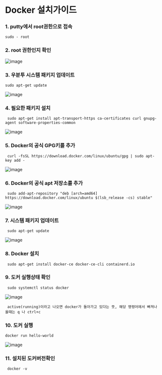 <h1>Docker 설치가이드</h1>

<h3>1. putty에서 root권한으로 접속</h3>

    sudo - root

<h3>2. root 권한인지 확인</h3>

![image](https://github.com/welcomeglory/Docker/assets/153584777/f2a8a0b0-2fc3-4ca3-a55b-e5f2d68c4ee8)


<h3>3. 우분투 시스템 패키지 업데이트</h3>

    sudo apt-get update

![image](https://github.com/welcomeglory/Docker/assets/153584777/f4881ffe-c319-4cd4-b93b-a0374a3f9e96)


<h3>4. 필요한 패키지 설치</h3>

     sudo apt-get install apt-transport-https ca-certificates curl gnupg-agent software-properties-common

![image](https://github.com/welcomeglory/Docker/assets/153584777/1b5d532e-3399-4d8f-8491-54d9540b66ff)

    
<h3>5. Docker의 공식 GPG키를 추가</h3>

     curl -fsSL https://download.docker.com/linux/ubuntu/gpg | sudo apt-key add -

![image](https://github.com/welcomeglory/Docker/assets/153584777/f4fda724-bbf8-4a2a-b2b1-2a6590cb54ba)


<h3>6. Docker의 공식 apt 저장소를 추가</h3>    

     sudo add-apt-repository "deb [arch=amd64] https://download.docker.com/linux/ubuntu $(lsb_release -cs) stable"
    
![image](https://github.com/welcomeglory/Docker/assets/153584777/7becb15a-69cf-4a0e-a1c3-34b200d7ef75)


<h3>7. 시스템 패키지 업데이트</h3>

     sudo apt-get update
     
![image](https://github.com/welcomeglory/Docker/assets/153584777/4e58c3f1-cb96-4b89-bee7-f5622c38f749)


<h3>8. Docker 설치</h3>

     sudo apt-get install docker-ce docker-ce-cli containerd.io

<h3>9. 도커 실행상태 확인</h3>

     sudo systemctl status docker
 
![image](https://github.com/welcomeglory/Docker/assets/153584777/9eee13be-1331-42f9-a390-5cbce991f749)

     active(running)이라고 나오면 docker가 돌아가고 있다는 뜻, 해당 명령어에서 빠져나올때는 q 나 ctrl+c

<h3>10. 도커 실행</h3>

    docker run hello-world
  
![image](https://github.com/welcomeglory/Docker/assets/153584777/6479856c-9181-44a3-86d7-f911b6e288ca)

<h3>11. 설치된 도커버전확인</h3>

     docker -v 
